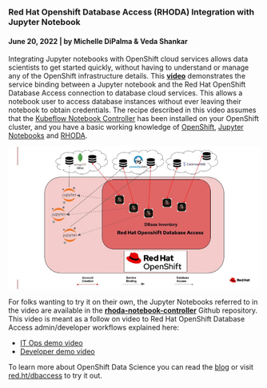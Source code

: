 ### Red Hat Openshift Database Access (RHODA) Integration with Jupyter Notebook


#### June 20, 2022 | by Michelle DiPalma & Veda Shankar

Integrating Jupyter notebooks with OpenShift cloud services allows data scientists to get started quickly, without having to understand or manage any of the OpenShift infrastructure details. This **[video](https://youtu.be/VRcSZBqw3zc)** demonstrates the service binding between a Jupyter notebook and the Red Hat OpenShift Database Access connection to database cloud services. This allows a notebook user to access database instances without ever leaving their notebook to obtain credentials. The recipe described in this video assumes that the [Kubeflow Notebook Controller](https://www.kubeflow.org/docs/components/notebooks/overview/) has been installed on your OpenShift cluster, and you have a basic working knowledge of [OpenShift](https://developers.redhat.com/learn), [Jupyter Notebooks](https://github.com/jupyterlab/jupyterlab) and [RHODA](https://access.redhat.com/documentation/en-us/red_hat_openshift_database_access/1/html-single/quick_start_guide/index?extIdCarryOver=true&sc_cid=7013a0000030vrlAAA).


![architecture](images/RHODA_Jupyter.jpg "High-Level Architecture")


For folks wanting to try it on their own, the Jupyter Notebooks referred to in the video are available in the **[rhoda-notebook-controller](https://github.com/RHODA-lab/rhoda-notebook-controller/tree/main/Notebooks)** Github repository. This video is meant as a follow on video to Red Hat OpenShift Database Access admin/developer workflows explained here:



* [IT Ops demo video](http://red.ht/dbaccess_ops_demo)
* [Developer demo video](http://red.ht/dbaccess_dev_demo)

To learn more about OpenShift Data Science you can read the [blog](https://cloud.redhat.com/blog/simplifying-managed-database-access-on-openshift?hs_preview=DvRSqHRp-67568073994) or visit [red.ht/dbaccess](http://red.ht/dbaccess) to try it out.

